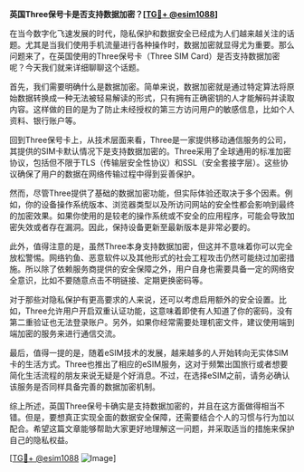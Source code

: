 **英国Three保号卡是否支持数据加密？[[TG💪+ @esim1088](https://t.me/s/esim1088)]**

在当今数字化飞速发展的时代，隐私保护和数据安全已经成为人们越来越关注的话题。尤其是当我们使用手机流量进行各种操作时，数据加密就显得尤为重要。那么问题来了，在英国使用的Three保号卡（Three SIM Card）是否支持数据加密呢？今天我们就来详细聊聊这个话题。

首先，我们需要明确什么是数据加密。简单来说，数据加密就是通过特定算法将原始数据转换成一种无法被轻易解读的形式，只有拥有正确密钥的人才能解码并读取内容。这样做的目的是为了防止未经授权的第三方访问用户的敏感信息，比如个人资料、银行账户等。

回到Three保号卡上，从技术层面来看，Three是一家提供移动通信服务的公司，其提供的SIM卡默认情况下是支持数据加密的。Three采用了全球通用的标准加密协议，包括但不限于TLS（传输层安全性协议）和SSL（安全套接字层）。这些协议确保了用户的数据在网络传输过程中得到妥善保护。

然而，尽管Three提供了基础的数据加密功能，但实际体验还取决于多个因素。例如，你的设备操作系统版本、浏览器类型以及所访问网站的安全性都会影响到最终的加密效果。如果你使用的是较老的操作系统或不安全的应用程序，可能会导致加密失效或者存在漏洞。因此，保持设备更新至最新版本是非常必要的。

此外，值得注意的是，虽然Three本身支持数据加密，但这并不意味着你可以完全放松警惕。网络钓鱼、恶意软件以及其他形式的社会工程攻击仍然可能绕过加密措施。所以除了依赖服务商提供的安全保障之外，用户自身也需要具备一定的网络安全意识，比如不要随意点击不明链接、定期更换密码等。

对于那些对隐私保护有更高要求的人来说，还可以考虑启用额外的安全设置。比如，Three允许用户开启双重认证功能，这意味着即使有人知道了你的密码，没有第二重验证也无法登录账户。另外，如果你经常需要处理机密文件，建议使用端到端加密的服务来进行通信交流。

最后，值得一提的是，随着eSIM技术的发展，越来越多的人开始转向无实体SIM卡的生活方式。Three也推出了相应的eSIM服务，这对于频繁出国旅行或者想要简化生活流程的朋友来说无疑是个好消息。不过，在选择eSIM之前，请务必确认该服务是否同样具备完善的数据加密机制。

综上所述，英国Three保号卡确实是支持数据加密的，并且在这方面做得相当不错。但是，要想真正实现全面的数据安全保障，还需要结合个人的习惯与行为加以配合。希望这篇文章能够帮助大家更好地理解这一问题，并采取适当的措施来保护自己的隐私权益。

[[TG💪+ @esim1088](https://t.me/s/esim1088) ![Image](https://i.postimg.cc/4NQfJmqS/Snipaste-2025-05-13-00-14-12.png)]